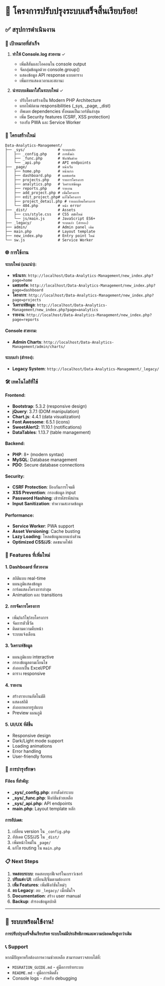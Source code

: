 # 🎉 โครงการปรับปรุงระบบเสร็จสิ้นเรียบร้อย!

## ✅ สรุปการดำเนินงาน

### 🎯 เป้าหมายที่สำเร็จ

1. **ทำให้ Console.log สวยงาม** ✓
   - เพิ่มสีสันและไอคอนใน console output
   - จัดกลุ่มข้อมูลด้วย console.group()
   - แสดงข้อมูล API response แบบตาราง
   - เพิ่มการแสดงเวลาและสถานะ

2. **นำระบบเดิมมาใส่ในระบบใหม่** ✓
   - ปรับโครงสร้างเป็น Modern PHP Architecture
   - แยกไฟล์ตาม responsibilities (_sys, _page, _dist)
   - อัพเดท dependencies ทั้งหมดเป็นเวอร์ชันล่าสุด
   - เพิ่ม Security features (CSRF, XSS protection)
   - รองรับ PWA และ Service Worker

### 📁 โครงสร้างใหม่

```
Data-Analytics-Management/
├── _sys/               # ระบบหลัก
│   ├── _config.php     # การตั้งค่า
│   ├── _func.php       # ฟังก์ชันช่วย
│   └── _api.php        # API endpoints
├── _page/              # หน้าเว็บ
│   ├── home.php        # หน้าแรก
│   ├── dashboard.php   # แดชบอร์ด
│   ├── projects.php    # รายการโครงการ
│   ├── analytics.php   # วิเคราะห์ข้อมูล
│   ├── reports.php     # รายงาน
│   ├── add_project.php # เพิ่มโครงการ
│   ├── edit_project.php# แก้ไขโครงการ
│   ├── project_detail.php # รายละเอียดโครงการ
│   └── 404.php         # หน้า error
├── _dist/              # Assets
│   ├── css/style.css   # CSS สมัยใหม่
│   └── js/main.js      # JavaScript ES6+
├── _legacy/            # ระบบเก่า (สำรอง)
├── admin/              # Admin panel เดิม
├── main.php            # Layout template
├── new_index.php       # Entry point ใหม่
└── sw.js               # Service Worker
```

### 🌐 การใช้งาน

#### ระบบใหม่ (แนะนำ):
- **หน้าแรก**: `http://localhost/Data-Analytics-Management/new_index.php?page=home`
- **แดชบอร์ด**: `http://localhost/Data-Analytics-Management/new_index.php?page=dashboard`
- **โครงการ**: `http://localhost/Data-Analytics-Management/new_index.php?page=projects`
- **วิเคราะห์ข้อมูล**: `http://localhost/Data-Analytics-Management/new_index.php?page=analytics`
- **รายงาน**: `http://localhost/Data-Analytics-Management/new_index.php?page=reports`

#### Console สวยงาม:
- **Admin Charts**: `http://localhost/Data-Analytics-Management/admin/charts/`

#### ระบบเก่า (สำรอง):
- **Legacy System**: `http://localhost/Data-Analytics-Management/_legacy/`

### 🛠 เทคโนโลยีที่ใช้

#### Frontend:
- **Bootstrap**: 5.3.2 (responsive design)
- **jQuery**: 3.7.1 (DOM manipulation)
- **Chart.js**: 4.4.1 (data visualization)
- **Font Awesome**: 6.5.1 (icons)
- **SweetAlert2**: 11.10.1 (notifications)
- **DataTables**: 1.13.7 (table management)

#### Backend:
- **PHP**: 8+ (modern syntax)
- **MySQL**: Database management
- **PDO**: Secure database connections

#### Security:
- **CSRF Protection**: ป้องกันการโจมตี
- **XSS Prevention**: กรองข้อมูล input
- **Password Hashing**: เข้ารหัสรหัสผ่าน
- **Input Sanitization**: ทำความสะอาดข้อมูล

#### Performance:
- **Service Worker**: PWA support
- **Asset Versioning**: Cache busting
- **Lazy Loading**: โหลดข้อมูลแบบแบ่งส่วน
- **Optimized CSS/JS**: ลดขนาดไฟล์

### 🎨 Features ที่เพิ่มใหม่

#### 1. Dashboard ที่สวยงาม
- สถิติแบบ real-time
- แผนภูมิแสดงข้อมูล
- การ์ดแสดงโครงการล่าสุด
- Animation และ transitions

#### 2. การจัดการโครงการ
- เพิ่ม/แก้ไข/ลบโครงการ
- จัดการตัวชี้วัด
- ติดตามความคืบหน้า
- ระบบแจ้งเตือน

#### 3. วิเคราะห์ข้อมูล
- แผนภูมิแบบ interactive
- กรองข้อมูลตามเงื่อนไข
- ส่งออกเป็น Excel/PDF
- ตาราง responsive

#### 4. รายงาน
- สร้างรายงานอัตโนมัติ
- แสดงสถิติ
- ส่งออกหลายรูปแบบ
- Preview แผนภูมิ

#### 5. UI/UX ที่ดีขึ้น
- Responsive design
- Dark/Light mode support
- Loading animations
- Error handling
- User-friendly forms

### 🔧 การบำรุงรักษา

#### Files ที่สำคัญ:
- **_sys/_config.php**: การตั้งค่าระบบ
- **_sys/_func.php**: ฟังก์ชันช่วยเหลือ
- **_sys/_api.php**: API endpoints
- **main.php**: Layout template หลัก

#### การอัปเดต:
1. เปลี่ยน version ใน `_config.php`
2. อัปเดต CSS/JS ใน `_dist/`
3. เพิ่มหน้าใหม่ใน `_page/`
4. แก้ไข routing ใน `main.php`

### 📋 Next Steps

1. **ทดสอบระบบ**: ทดสอบทุกฟีเจอร์ในเบราว์เซอร์
2. **ปรับแต่ง UI**: เปลี่ยนสี/ธีมตามต้องการ
3. **เพิ่ม Features**: เพิ่มฟังก์ชันใหม่ๆ
4. **ลบ Legacy**: ลบ `_legacy/` เมื่อมั่นใจ
5. **Documentation**: สร้าง user manual
6. **Backup**: สำรองข้อมูลปกติ

---

## 🚀 ระบบพร้อมใช้งาน!

**การปรับปรุงเสร็จสิ้นเรียบร้อย ระบบใหม่มีประสิทธิภาพและความปลอดภัยสูงกว่าเดิม**

### 📞 Support
หากมีปัญหาหรือต้องการความช่วยเหลือ สามารถตรวจสอบได้ที่:
- `MIGRATION_GUIDE.md` - คู่มือการย้ายระบบ
- `README.md` - คู่มือการติดตั้ง
- Console logs - สำหรับ debugging
